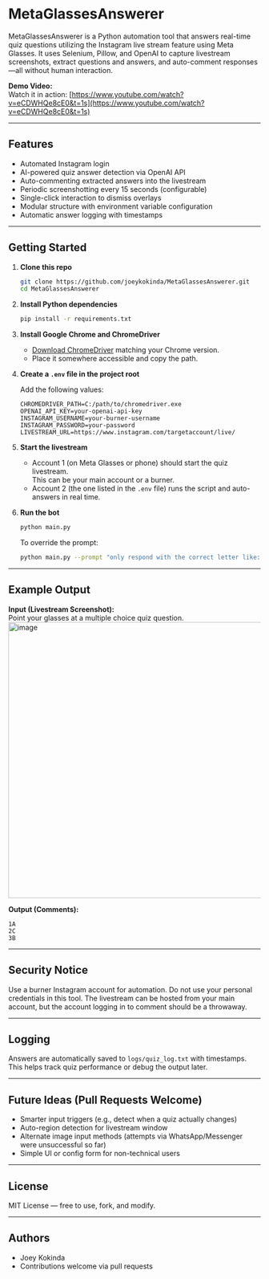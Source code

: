 # MetaGlassesAnswerer

MetaGlassesAnswerer is a Python automation tool that answers real-time quiz questions utilizing the Instagram live stream feature using Meta Glasses. It uses Selenium, Pillow, and OpenAI to capture livestream screenshots, extract questions and answers, and auto-comment responses—all without human interaction.

**Demo Video:**  
Watch it in action: [https://www.youtube.com/watch?v=eCDWHQe8cE0&t=1s](https://www.youtube.com/watch?v=eCDWHQe8cE0&t=1s)

---

## Features

- Automated Instagram login  
- AI-powered quiz answer detection via OpenAI API  
- Auto-commenting extracted answers into the livestream  
- Periodic screenshotting every 15 seconds (configurable)  
- Single-click interaction to dismiss overlays  
- Modular structure with environment variable configuration  
- Automatic answer logging with timestamps

---

## Getting Started

1. **Clone this repo**
   ```bash
   git clone https://github.com/joeykokinda/MetaGlassesAnswerer.git
   cd MetaGlassesAnswerer
   ```

2. **Install Python dependencies**
   ```bash
   pip install -r requirements.txt
   ```

3. **Install Google Chrome and ChromeDriver**
   - [Download ChromeDriver](https://sites.google.com/a/chromium.org/chromedriver/downloads) matching your Chrome version.
   - Place it somewhere accessible and copy the path.

4. **Create a `.env` file in the project root**

   Add the following values:
   ```
   CHROMEDRIVER_PATH=C:/path/to/chromedriver.exe
   OPENAI_API_KEY=your-openai-api-key
   INSTAGRAM_USERNAME=your-burner-username
   INSTAGRAM_PASSWORD=your-password
   LIVESTREAM_URL=https://www.instagram.com/targetaccount/live/
   ```

5. **Start the livestream**
   - Account 1 (on Meta Glasses or phone) should start the quiz livestream.  
     This can be your main account or a burner.
   - Account 2 (the one listed in the `.env` file) runs the script and auto-answers in real time.

6. **Run the bot**
   ```bash
   python main.py
   ```

   To override the prompt:
   ```bash
   python main.py --prompt "only respond with the correct letter like: 1A; 2C"
   ```

---

## Example Output

**Input (Livestream Screenshot):**  
Point your glasses at a multiple choice quiz question.
<img width="597" height="550" alt="image" src="https://github.com/user-attachments/assets/f09c3ad1-f0ec-49d1-929b-b9cd2b1cf799" />

**Output (Comments):**
```
1A  
2C  
3B  
```

---

## Security Notice

Use a burner Instagram account for automation. Do not use your personal credentials in this tool. The livestream can be hosted from your main account, but the account logging in to comment should be a throwaway.

---

## Logging

Answers are automatically saved to `logs/quiz_log.txt` with timestamps. This helps track quiz performance or debug the output later.

---

## Future Ideas (Pull Requests Welcome)

- Smarter input triggers (e.g., detect when a quiz actually changes)  
- Auto-region detection for livestream window  
- Alternate image input methods (attempts via WhatsApp/Messenger were unsuccessful so far)  
- Simple UI or config form for non-technical users

---

## License

MIT License — free to use, fork, and modify.

---

## Authors

- Joey Kokinda  
- Contributions welcome via pull requests

